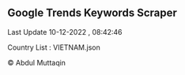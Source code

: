 

## Google Trends Keywords Scraper 
 
Last Update 10-12-2022 , 08:42:46

Country List :
VIETNAM.json



© Abdul Muttaqin 
